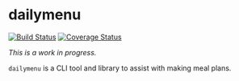 # dailymenu

[![Build Status](https://img.shields.io/travis/moosingin3space/dailymenu.svg)](https://travis-ci.org/moosingin3space/dailymenu)
[![Coverage Status](https://img.shields.io/coveralls/moosingin3space/dailymenu.svg)](https://coveralls.io/r/moosingin3space/dailymenu)

*This is a work in progress.*

`dailymenu` is a CLI tool and library to assist with making meal plans.
